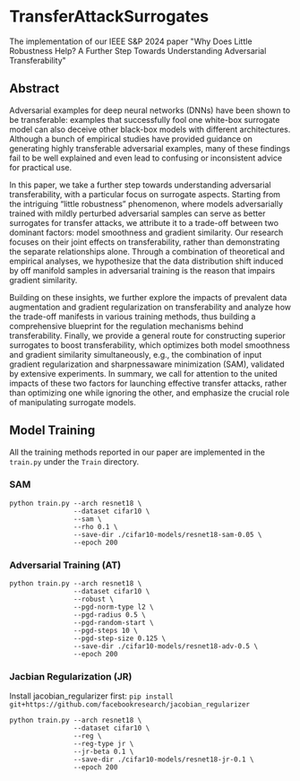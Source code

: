 # TransferAttackSurrogates

The implementation of our IEEE S&P 2024 paper "Why Does Little Robustness Help? A Further Step Towards Understanding Adversarial Transferability"



## Abstract
Adversarial examples for deep neural networks (DNNs) have been shown to be transferable: examples that successfully fool one white-box surrogate model can also deceive other black-box models with different architectures. Although a bunch of empirical studies have provided guidance on generating highly transferable adversarial examples, many of these findings fail to be well explained and even lead to confusing or inconsistent advice for practical use. 

In this paper, we take a further step towards understanding adversarial transferability, with a particular focus on surrogate aspects. Starting from the intriguing “little robustness” phenomenon, where models adversarially trained with mildly perturbed adversarial samples can serve as better surrogates for transfer attacks, we attribute it to a trade-off between two dominant factors: model smoothness and gradient similarity. Our research focuses on their joint effects on transferability, rather than demonstrating the separate relationships alone. Through a combination of theoretical and empirical analyses, we hypothesize that the data distribution shift induced by off manifold samples in adversarial training is the reason that impairs gradient similarity. 

Building on these insights, we further explore the impacts of prevalent data augmentation and gradient regularization on transferability and analyze how the trade-off manifests in various training methods, thus building a comprehensive blueprint for the regulation mechanisms behind transferability. Finally, we provide a general route for constructing superior surrogates to boost transferability, which optimizes both model smoothness and gradient similarity simultaneously, e.g., the combination of input gradient regularization and sharpnessaware minimization (SAM), validated by extensive experiments. In summary, we call for attention to the united impacts of these two factors for launching effective transfer attacks, rather than optimizing one while ignoring the other, and emphasize the crucial role of manipulating surrogate models.

## Model Training
All the training methods reported in our paper are implemented in the ``train.py`` under the ``Train`` directory.
### SAM 
```
python train.py --arch resnet18 \
                --dataset cifar10 \
                --sam \
                --rho 0.1 \
                --save-dir ./cifar10-models/resnet18-sam-0.05 \
                --epoch 200

```
### Adversarial Training (AT) 
```
python train.py --arch resnet18 \
                --dataset cifar10 \
                --robust \
                --pgd-norm-type l2 \
                --pgd-radius 0.5 \
                --pgd-random-start \
                --pgd-steps 10 \
                --pgd-step-size 0.125 \
                --save-dir ./cifar10-models/resnet18-adv-0.5 \
                --epoch 200
```

### Jacbian Regularization (JR)
Install jacobian_regularizer first:
`` pip install git+https://github.com/facebookresearch/jacobian_regularizer ``


```
python train.py --arch resnet18 \
                --dataset cifar10 \
                --reg \
                --reg-type jr \
                --jr-beta 0.1 \
                --save-dir ./cifar10-models/resnet18-jr-0.1 \
                --epoch 200
```
